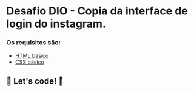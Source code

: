 # Desafio DIO - Copia da interface de login do instagram.

### Os requisitos são:

* [HTML básico](https://www.w3schools.com/html/)
* [CSS básico](https://developer.mozilla.org/pt-BR/docs/Web/CSS)


## 🚀 Let's code! 🚀
